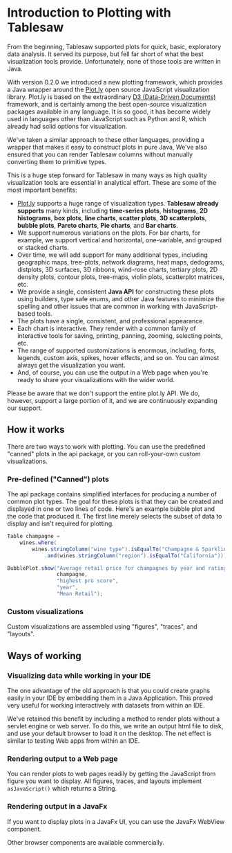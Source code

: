 # Introduction to Plotting with Tablesaw

From the beginning, Tablesaw supported plots for quick, basic, exploratory data analysis. It served its purpose, but fell far short of what the best visualization tools provide. Unfortunately, none of those tools are written in Java. 

With version 0.2.0 we introduced a new plotting framework, which provides a Java wrapper around the [Plot.ly](https://github.com/plotly) open source JavaScript visualization library. Plot.ly is based on the extraordinary [D3 (Data-Driven Documents)](https://d3js.org/) framework, and is certainly among the best open-source visualization packages available in any language. It is so good, it has become widely used in languages other than JavaScript such as Python and R, which already had solid options for visualization. 

We've taken a similar approach to these other languages, providing a wrapper that makes it easy to construct plots in pure Java,  We've also ensured that you can render Tablesaw columns without manually converting them to primitive types.  

This is a huge step forward for Tablesaw in many ways as high quality visualization tools are essential in analytical effort. These are some of the most important benefits:

- [Plot.ly](https://github.com/plotly) supports a huge range of visualization types. **Tablesaw already supports** many kinds, including **time-series plots**, **histograms**, **2D histograms**, **box plots**, **line charts**, **scatter plots**, **3D scatterplots**, **bubble plots**, **Pareto charts**, **Pie charts**, and **Bar charts**. 
- We support numerous variations on the plots. For bar charts, for example, we support vertical and horizontal, one-variable, and grouped or stacked charts. 
- Over time, we will add support for many additional types, including geographic maps, tree-plots, network diagrams, heat maps, dedograms, distplots, 3D surfaces, 3D ribbons, wind-rose charts, tertiary plots, 2D density plots, contour plots, tree-maps, violin plots, scatterplot matrices, etc. 
- We provide a single, consistent **Java API** for constructing these plots using builders, type safe enums, and other Java features to minimize the spelling and other issues that are common in working with JavaScript-based tools.
- The plots have a single, consistent, and professional appearance. 
- Each chart is interactive. They render with a common family of interactive tools for saving, printing, panning, zooming, selecting points, etc. 
- The range of supported customizations is enormous, including, fonts, legends, custom axis, spikes, hover effects, and so on. You can almost always get the visualization you want. 
- And, of course, you can use the output in a Web page when you're ready to share your visualizations with the wider world.

Please be aware that we don't support the entire plot.ly API. We do, however, support a large portion of it, and we are continuously expanding our support.

## How it works

There are two ways to work with plotting. You can use the predefined "canned" plots in the api package, or you can roll-your-own custom visualizations. 

### Pre-defined ("Canned") plots 

The api package contains simplified interfaces for producing a number of common plot types. The goal for these plots is that they can be created and displayed in one or two lines of code. Here's an example bubble plot and the code that produced it. The first line merely selects the subset of data to display and isn't required for plotting.

```java
Table champagne = 
    wines.where(
    	wines.stringColumn("wine type").isEqualTo("Champagne & Sparkling")
    		.and(wines.stringColumn("region").isEqualTo("California")));

BubblePlot.show("Average retail price for champagnes by year and rating",
                champagne,
                "highest pro score",
                "year",
                "Mean Retail");
```

### Custom visualizations 

Custom visualizations are assembled using "figures", "traces", and "layouts". 

## Ways of working 

### Visualizing data while working in your IDE

The one advantage of the old approach is that you could create graphs easily in your IDE by embedding them in a Java Application. This proved very useful for working interactively with datasets from within an IDE. 

We've retained this benefit by including a method to render plots without a servlet engine or web server. To do this, we write an output html file to disk, and use your default browser to load it on the desktop. The net effect is similar to testing Web apps from within an IDE. 

### Rendering output to a Web page

You can render plots to web pages readily by getting the JavaScript from figure you want to display. All figures, traces, and layouts implement ```asJavaScript()``` which returns a String. 

### Rendering output in a JavaFx

If you want to display plots in a JavaFx UI, you can use the JavaFx WebView component. 

Other browser components are available commercially. 

## 